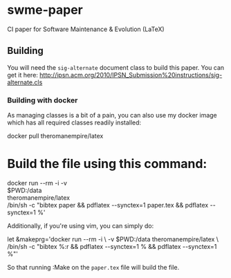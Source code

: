 # swme-paper
CI paper for Software Maintenance &amp; Evolution (LaTeX)

## Building

You will need the `sig-alternate` document class to build this paper. You can get it here: http://ipsn.acm.org/2010/IPSN_Submission%20instructions/sig-alternate.cls

### Building with docker

As managing classes is a bit of a pain, you can also use my docker image which has all required classes readily installed:

  docker pull theromanempire/latex
  
  # Build the file using this command:
  docker run --rm -i -v \
    $PWD:/data \
    theromanempire/latex \
    /bin/sh -c "bibtex paper && pdflatex --synctex=1 paper.tex && pdflatex --synctex=1 %'
                        
Additionally, if you're using vim, you can simply do:

  let &makeprg='docker run --rm -i
  \ -v $PWD:/data theromanempire/latex
  \ /bin/sh -c "bibtex %:r && pdflatex --synctex=1 % && pdflatex --synctex=1 %"'

So that running :Make on the `paper.tex` file will build the file.
